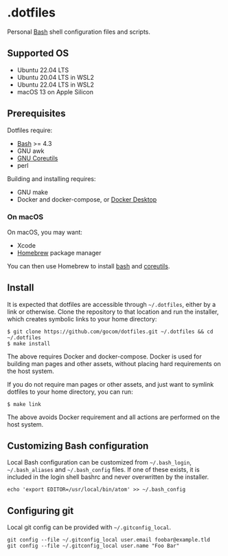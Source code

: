 .dotfiles
=====

Personal [Bash](https://www.gnu.org/software/bash/) shell configuration files
and scripts.

Supported OS
-----

* Ubuntu 22.04 LTS
* Ubuntu 20.04 LTS in WSL2
* Ubuntu 22.04 LTS in WSL2
* macOS 13 on Apple Silicon

Prerequisites
-----

Dotfiles require:

* [Bash](https://www.gnu.org/software/bash/) >= 4.3
* GNU awk
* [GNU Coreutils](https://www.gnu.org/software/coreutils/coreutils.html)
* perl

Building and installing requires:

* GNU make
* Docker and docker-compose, or [Docker Desktop](https://www.docker.com/products/docker-desktop/)

### On macOS

On macOS, you may want:

* Xcode
* [Homebrew](https://brew.sh/) package manager

You can then use Homebrew to install [bash](https://formulae.brew.sh/formula/bash)
and [coreutils](https://formulae.brew.sh/formula/coreutils).

Install
-----

It is expected that dotfiles are accessible through `~/.dotfiles`, either by
a link or otherwise. Clone the repository to that location and run the
installer, which creates symbolic links to your home directory:

```shell
$ git clone https://github.com/gocom/dotfiles.git ~/.dotfiles && cd ~/.dotfiles
$ make install
```

The above requires Docker and docker-compose. Docker is used for building man
pages and other assets, without placing hard requirements on the host
system.

If you do not require man pages or other assets, and just want to symlink
dotfiles to your home directory, you can run:

```shell
$ make link
```

The above avoids Docker requirement and all actions are
performed on the host system.

Customizing Bash configuration
-----

Local Bash configuration can be customized from `~/.bash_login`,
`~/.bash_aliases` and `~/.bash_config` files.  If one of these exists, it is
included in the login shell bashrc and never  overwritten by the installer.

```
echo 'export EDITOR=/usr/local/bin/atom' >> ~/.bash_config
```

Configuring git
-----

Local git config can be provided with `~/.gitconfig_local`.

```
git config --file ~/.gitconfig_local user.email foobar@example.tld
git config --file ~/.gitconfig_local user.name "Foo Bar"
```
